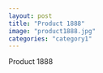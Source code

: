 ```yaml
---
layout: post
title: "Product 1888"
image: "product1888.jpg"
categories: "category1"
---
```

Product 1888
